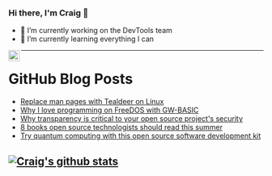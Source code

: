 ### Hi there, I'm Craig 👋

<!--
**CraigTeelFugro/CraigTeelFugro** is a ✨ _special_ ✨ repository because its `README.md` (this file) appears on your GitHub profile.

Here are some ideas to get you started:
-->

- 🔭 I’m currently working on the DevTools team
- 🌱 I’m currently learning everything I can

[<img align="left" alt="Craig Teel | LinkedIn" width="22px" src="https://cdn.jsdelivr.net/npm/simple-icons@v3/icons/linkedin.svg" />][linkedin]

---

# GitHub Blog Posts

<!-- BLOG-POST-LIST:START -->
- [Replace man pages with Tealdeer on Linux](https://opensource.com/article/21/6/tealdeer-linux)
- [Why I love programming on FreeDOS with GW-BASIC](https://opensource.com/article/21/6/freedos-gw-basic)
- [Why transparency is critical to your open source project&#039;s security](https://opensource.com/article/21/6/security-transparency)
- [8 books open source technologists should read this summer](https://opensource.com/article/21/6/2021-opensourcecom-summer-reading-list)
- [Try quantum computing with this open source software development kit](https://opensource.com/article/21/6/qiskit)
<!-- BLOG-POST-LIST:END -->

## [![Craig's github stats](https://github-readme-stats.vercel.app/api?username=craigteelfugro)](https://github.com/anuraghazra/github-readme-stats)


[linkedin]: https://linkedin.com/in/craig-teel-b8786771
